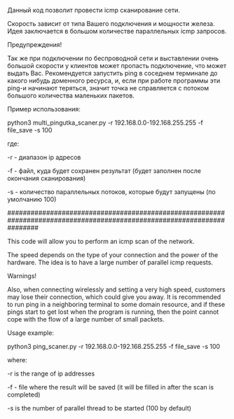 Данный код позволит провести icmp сканирование сети.

Скорость зависит от типа Вашего подключения и мощности железа. Идея заключается в большом количестве параллельных icmp
запросов. 

Предупреждения!

Так же при подключении по беспроводной сети и выставлении очень большой скорости у клиентов может пропасть подключение,
что может выдать Вас. Рекомендуется запустить ping в соседнем терминале до какого нибудь доменного ресурса, и, если при
работе программы эти ping-и начинают теряться, значит точка не справляется с потоком большого количества маленьких пакетов. 

Пример использования:

python3 multi_pingutka_scaner.py -r 192.168.0.0-192.168.255.255 -f file_save -s 100

где:

-r - диапазон ip адресов

-f - файл, куда будет сохранен результат (будет заполнен после окончания сканирования)

-s - количество параллельных потоков, которые будут запущены (по умолчанию 100)

########################################################################################################################

This code will allow you to perform an icmp scan of the network.

The speed depends on the type of your connection and the power of the hardware. The idea is to have a large number of 
parallel icmp requests. 

Warnings!

Also, when connecting wirelessly and setting a very high speed, customers may lose their connection,
which could give you away. It is recommended to run ping in a neighboring terminal to some domain resource, and if
these pings start to get lost when the program is running, then the point cannot cope with the flow of a large number of
small packets. 

Usage example:

python3 ping_scaner.py -r 192.168.0.0-192.168.255.255 -f file_save -s 100

where:

-r is the range of ip addresses

-f - file where the result will be saved (it will be filled in after the scan is completed)

-s is the number of parallel thread to be started (100 by default)